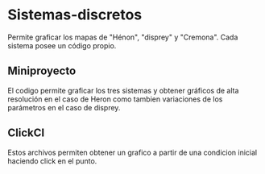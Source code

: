 # Sistemas-discretos
Permite graficar los mapas de "Hénon", "disprey" y "Cremona". Cada sistema posee un código propio.

## Miniproyecto
El codigo permite graficar los tres sistemas y obtener gráficos de alta resolución en el caso de Heron como tambien variaciones de los parámetros en el caso de disprey.

## ClickCI
Estos archivos permiten obtener un grafico a partir de una condicion inicial haciendo click en el punto.
